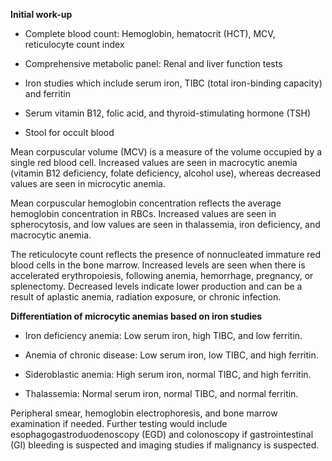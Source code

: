 **Initial work-up**

- Complete blood count: Hemoglobin, hematocrit (HCT), MCV, reticulocyte count index

- Comprehensive metabolic panel: Renal and liver function tests

- Iron studies which include serum iron, TIBC (total iron-binding capacity) and ferritin

- Serum vitamin B12, folic acid, and thyroid-stimulating hormone (TSH)

- Stool for occult blood

Mean corpuscular volume (MCV) is a measure of the volume occupied by a single red blood cell. Increased values are seen in macrocytic anemia (vitamin B12 deficiency, folate deficiency, alcohol use), whereas decreased values are seen in microcytic anemia.

Mean corpuscular hemoglobin concentration reflects the average hemoglobin concentration in RBCs. Increased values are seen in spherocytosis, and low values are seen in thalassemia, iron deficiency, and macrocytic anemia.

The reticulocyte count reflects the presence of nonnucleated immature red blood cells in the bone marrow. Increased levels are seen when there is accelerated erythropoiesis, following anemia, hemorrhage, pregnancy, or splenectomy. Decreased levels indicate lower production and can be a result of aplastic anemia, radiation exposure, or chronic infection.

**Differentiation of microcytic anemias based on iron studies**

- Iron deficiency anemia: Low serum iron, high TIBC, and low ferritin.

- Anemia of chronic disease: Low serum iron, low TIBC, and high ferritin.

- Sideroblastic anemia: High serum iron, normal TIBC, and high ferritin.

- Thalassemia: Normal serum iron, normal TIBC, and normal ferritin.

Peripheral smear, hemoglobin electrophoresis, and bone marrow examination if needed. Further testing would include esophagogastroduodenoscopy (EGD) and colonoscopy if gastrointestinal (GI) bleeding is suspected and imaging studies if malignancy is suspected.